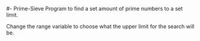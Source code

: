 #- Prime-Sieve
Program to find a set amount of prime numbers to a set limit.


Change the range variable to choose what the upper limit for the search will be.
